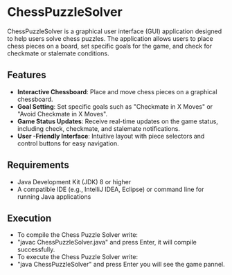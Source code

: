# ChessPuzzleSolver

ChessPuzzleSolver is a graphical user interface (GUI) application designed to help users solve chess puzzles. 
The application allows users to place chess pieces on a board, set specific goals for the game, and check for checkmate or stalemate conditions.

## Features

- **Interactive Chessboard**: Place and move chess pieces on a graphical chessboard.
- **Goal Setting**: Set specific goals such as "Checkmate in X Moves" or "Avoid Checkmate in X Moves".
- **Game Status Updates**: Receive real-time updates on the game status, including check, checkmate, and stalemate notifications.
- **User -Friendly Interface**: Intuitive layout with piece selectors and control buttons for easy navigation.

## Requirements

- Java Development Kit (JDK) 8 or higher
- A compatible IDE (e.g., IntelliJ IDEA, Eclipse) or command line for running Java applications

## Execution
- To compile the Chess Puzzle Solver write:
- "javac ChessPuzzleSolver.java" and press Enter, it will compile successfully.
- To execute the Chess Puzzle Solver write:
- "java ChessPuzzleSolver" and press Enter you will see the game pannel.
